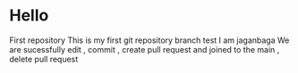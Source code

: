 # Hello
First repository
This is my first git repository branch test
I am jaganbaga
We are sucessfully edit , commit , create pull request and joined to the main , delete pull request
